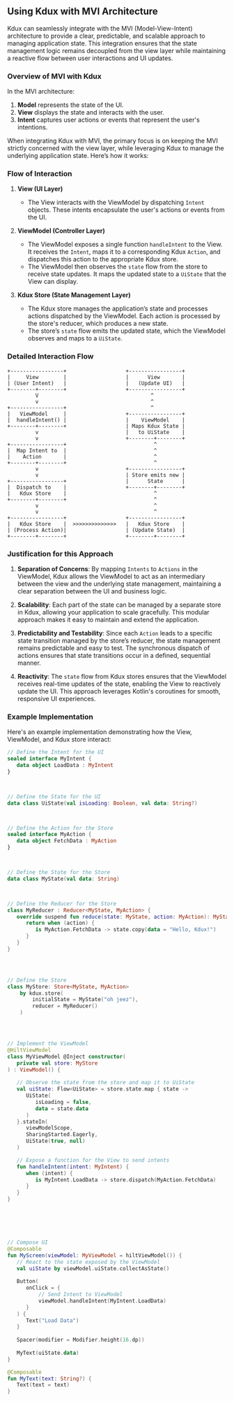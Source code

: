 ## Using Kdux with MVI Architecture

Kdux can seamlessly integrate with the MVI (Model-View-Intent) architecture to provide a clear, predictable, and
scalable approach to managing application state. This integration ensures that the state management logic remains
decoupled from the view layer while maintaining a reactive flow between user interactions and UI updates.

### Overview of MVI with Kdux

In the MVI architecture:

1. **Model** represents the state of the UI.
2. **View** displays the state and interacts with the user.
3. **Intent** captures user actions or events that represent the user's intentions.

When integrating Kdux with MVI, the primary focus is on keeping the MVI strictly concerned with the view layer, while
leveraging Kdux to manage the underlying application state. Here’s how it works:

### Flow of Interaction

1. **View (UI Layer)**
    - The View interacts with the ViewModel by dispatching `Intent` objects. These intents encapsulate the user's
      actions or events from the UI.

2. **ViewModel (Controller Layer)**
    - The ViewModel exposes a single function `handleIntent` to the View. It receives the `Intent`, maps it to a
      corresponding Kdux `Action`, and dispatches this action to the appropriate Kdux store.
    - The ViewModel then observes the `state` flow from the store to receive state updates. It maps the updated state to
      a `UiState` that the View can display.

3. **Kdux Store (State Management Layer)**
    - The Kdux store manages the application’s state and processes actions dispatched by the ViewModel. Each action is
      processed by the store's reducer, which produces a new state.
    - The store’s `state` flow emits the updated state, which the ViewModel observes and maps to a `UiState`.

### Detailed Interaction Flow

```plaintext
+-----------------+                   +-----------------+                               
|     View        |                   |      View       |                               
| (User Intent)   |                   |   (Update UI)   |                               
+--------+--------+                   +-----------------+                               
         V                                    ^                
         v                                    ^
+-----------------+                           ^
|   ViewModel     |                   +-----------------+  
|  handleIntent() |                   |    ViewModel    |    
+--------+--------+                   | Maps Kdux State |            
         v                            |   to UiState    |  
         v                            +--------+--------+  
+-----------------+                            ^           
|  Map Intent to  |                            ^
|    Action       |                            ^
+--------+--------+                            ^
         v                            +-----------------+  
         v                            | Store emits new |  
+-----------------+                   |      State      |  
|  Dispatch to    |                   +--------+--------+   
|   Kdux Store    |                            ^
+--------+--------+                            ^
         v                                     ^                  
         v                                     ^                  
+-----------------+                   +-----------------+           
|   Kdux Store    |  >>>>>>>>>>>>>>   |   Kdux Store    | 
| (Process Action)|                   | (Update State)  |           
+--------+--------+                   +--------+--------+           
```

### Justification for this Approach

1. **Separation of Concerns**: By mapping `Intents` to `Actions` in the ViewModel, Kdux allows the ViewModel to act as
   an intermediary between the view and the underlying state management, maintaining a clear separation between the UI
   and business logic.

2. **Scalability**: Each part of the state can be managed by a separate store in Kdux, allowing your application to
   scale gracefully. This modular approach makes it easy to maintain and extend the application.

3. **Predictability and Testability**: Since each `Action` leads to a specific state transition managed by the store’s
   reducer, the state management remains predictable and easy to test. The synchronous dispatch of actions ensures that
   state transitions occur in a defined, sequential manner.

4. **Reactivity**: The `state` flow from Kdux stores ensures that the ViewModel receives real-time updates of the state,
   enabling the View to reactively update the UI. This approach leverages Kotlin's coroutines for smooth, responsive UI
   experiences.

### Example Implementation

Here's an example implementation demonstrating how the View, ViewModel, and Kdux store interact:

```kotlin
// Define the Intent for the UI
sealed interface MyIntent {
   data object LoadData : MyIntent
}



// Define the State for the UI
data class UiState(val isLoading: Boolean, val data: String?)



// Define the Action for the Store
sealed interface MyAction {
   data object FetchData : MyAction
}



// Define the State for the Store
data class MyState(val data: String)



// Define the Reducer for the Store
class MyReducer : Reducer<MyState, MyAction> {
   override suspend fun reduce(state: MyState, action: MyAction): MyState {
      return when (action) {
         is MyAction.FetchData -> state.copy(data = "Hello, Kdux!")
      }
   }
}




// Define the Store
class MyStore: Store<MyState, MyAction>
    by kdux.store(
        initialState = MyState("oh jeez"),
        reducer = MyReducer()
    )




// Implement the ViewModel
@HiltViewModel
class MyViewModel @Inject constructor(
   private val store: MyStore
) : ViewModel() {
    
   // Observe the state from the store and map it to UiState
   val uiState: Flow<UiState> = store.state.map { state ->
      UiState(
         isLoading = false,
         data = state.data
      )
   }.stateIn(
      viewModelScope, 
      SharingStarted.Eagerly, 
      UiState(true, null)
   )

   // Expose a function for the View to send intents
   fun handleIntent(intent: MyIntent) {
      when (intent) {
         is MyIntent.LoadData -> store.dispatch(MyAction.FetchData)
      }
   }
}






// Compose UI
@Composable
fun MyScreen(viewModel: MyViewModel = hiltViewModel()) { 
   // React to the state exposed by the ViewModel
   val uiState by viewModel.uiState.collectAsState()
   
   Button(
      onClick = { 
          // Send Intent to ViewModel
          viewModel.handleIntent(MyIntent.LoadData) 
      }
   ) {
      Text("Load Data")
   }
   
   Spacer(modifier = Modifier.height(16.dp))
   
   MyText(uiState.data)
}

@Composable
fun MyText(text: String?) {
   Text(text = text)
}
```
